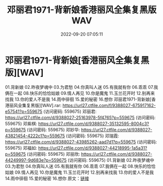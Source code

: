 ﻿---
title: 邓丽君1971-背新娘香港丽风全集复黑版WAV
date: 2022-09-20 07:05:11
categories: WAV车载音乐、镜像
tags: 华语中文
---
# 邓丽君1971-背新娘[香港丽风全集复黑版][WAV]

01.背新娘
02.昨夜梦魂中
03.为君愁
04.你真叫人迷
05.有我就有你
06.乖乖
07.我俩在一起
08.快乐的恰恰姑娘
09.情人再见
10.你是魔鬼
11.玉兰花开时
12.别再来找我
13.你的爱人不是我
14.雨中徘徊
15.爱的秘密
16.想你
邓丽君1971-背新娘[香港丽风全集复黑版][WAV].rar: https://url27.ctfile.com/f/9388027-675917162-e57541?p=559675
(访问密码: 559675)
邓丽君: https://url27.ctfile.com/d/9388027-25163978-5f4765?p=559675
(访问密码: 559675)
邓紫棋: https://url27.ctfile.com/d/9388027-35132595-8004c3?p=559675
(访问密码: 559675)
邓妙华: https://url27.ctfile.com/d/9388027-43821454-4222c1?p=559675
(访问密码: 559675)
邓瑞霞: https://url27.ctfile.com/d/9388027-43985262-aad7d1?p=559675
(访问密码: 559675)
邓福如: https://url27.ctfile.com/d/9388027-44218995-1a5a31?p=559675
(访问密码: 559675)
邓丽欣: https://url27.ctfile.com/d/9388027-44249997-9d683e?p=559675
(访问密码: 559675)
01.背新娘
02.昨夜梦魂中
03.为君愁
04.你真叫人迷
05.有我就有你
06.乖乖
07.我俩在一起
08.快乐的恰恰姑娘
09.情人再见
10.你是魔鬼
11.玉兰花开时
12.别再来找我
13.你的爱人不是我
14.雨中徘徊
15.爱的秘密
16.想你
原文：[链接](https://blog.sina.com.cn/s/blog_1647c7e7601030zhy.html)